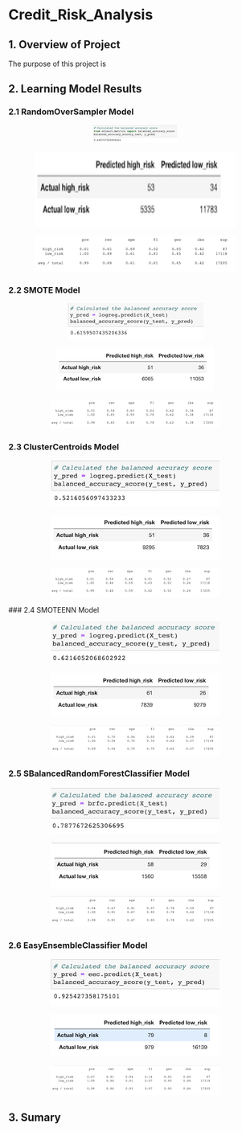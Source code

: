 # Credit_Risk_Analysis
## 1. Overview of Project
The purpose of this project is 

## 2. Learning Model Results

### 2.1 RandomOverSampler Model

<p align="center">
  <img  src="Resources/1.1.png">
</p>
<p align="center">
  <img  src="Resources/1.2.png" width="400" height="150">
</p>
<p align="center">
  <img  src="Resources/1.3.png" width="400">
</p>


### 2.2 SMOTE Model

<p align="center">
  <img  src="Resources/2.1.png">
</p>

<p align="center">
  <img  src="Resources/2.2.png">
</p>

<p align="center">
  <img  src="Resources/2.3.png">
</p>

### 2.3 ClusterCentroids Model

<p align="center">
  <img  src="Resources/3.1.png">
</p>

<p align="center">
  <img  src="Resources/3.2.png">
</p>

<p align="center">
  <img  src="Resources/3.3.png">
</p>
### 2.4 SMOTEENN Model

<p align="center">
  <img  src="Resources/4.1.png">
</p>

<p align="center">
  <img  src="Resources/4.2.png">
</p>

<p align="center">
  <img  src="Resources/4.3.png">
</p>

### 2.5 SBalancedRandomForestClassifier  Model

<p align="center">
  <img  src="Resources/5.1.png">
</p>

<p align="center">
  <img  src="Resources/5.2.png">
</p>

<p align="center">
  <img  src="Resources/5.3.png">
</p>

### 2.6 EasyEnsembleClassifier Model

<p align="center">
  <img  src="Resources/6.1.png">
</p>

<p align="center">
  <img  src="Resources/6.2.png">
</p>

<p align="center">
  <img  src="Resources/6.3.png">
</p>

## 3. Sumary

